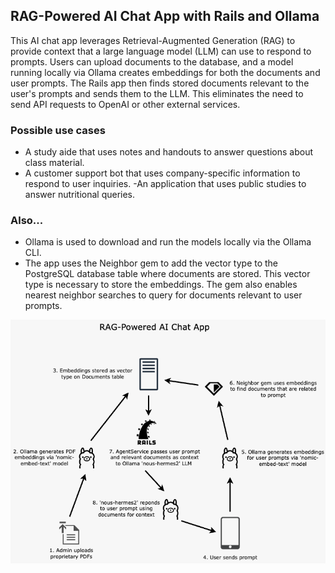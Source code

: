## RAG-Powered AI Chat App with Rails and Ollama

This AI chat app leverages Retrieval-Augmented Generation (RAG) to provide context that a large language model (LLM) can use to respond to prompts. Users can upload documents to the database, and a model running locally via Ollama creates embeddings for both the documents and user prompts. The Rails app then finds stored documents relevant to the user's prompts and sends them to the LLM. This eliminates the need to send API requests to OpenAI or other external services.

### Possible use cases

- A study aide that uses notes and handouts to answer questions about class material.
- A customer support bot that uses company-specific information to respond to user inquiries.
-An application that uses public studies to answer nutritional queries.

### Also...
- Ollama is used to download and run the models locally via the Ollama CLI.
- The app uses the Neighbor gem to add the vector type to the PostgreSQL database table where documents are stored. This vector type is necessary to store the embeddings. The gem also enables nearest neighbor searches to query for documents relevant to user prompts.

![alt text](app/assets/images/rag-powered-ai-chat-app.png)
